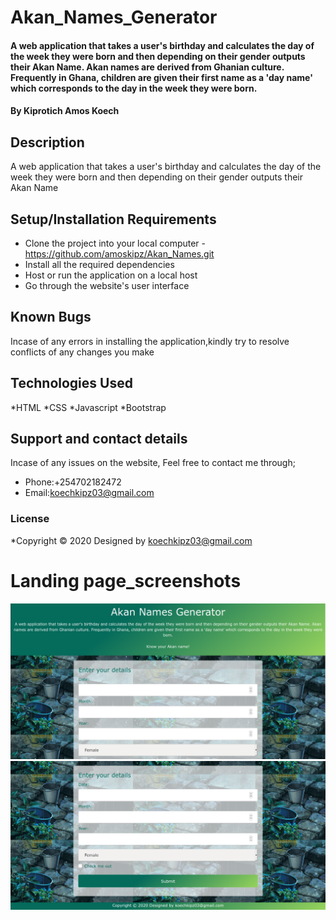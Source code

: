 # Akan_Names_Generator
#### A web application that takes a user's birthday and calculates the day of the week they were born and then depending on their gender outputs their Akan Name. Akan names are derived from Ghanian culture. Frequently in Ghana, children are given their first name as a 'day name' which corresponds to the day in the week they were born.
#### By **Kiprotich Amos Koech**
## Description
A web application that takes a user's birthday and calculates the day of the week they were born and then depending on their gender outputs their Akan Name
## Setup/Installation Requirements
* Clone the project into your local computer - https://github.com/amoskipz/Akan_Names.git
* Install all the required dependencies
* Host or run the application on a local host
* Go through the website's user interface
## Known Bugs
Incase of any errors in installing the application,kindly try to resolve conflicts of any changes you make
## Technologies Used
*HTML
*CSS
*Javascript
*Bootstrap
## Support and contact details
Incase of any issues on the website, Feel free to contact me through;
* Phone:+254702182472
* Email:koechkipz03@gmail.com
### License
*Copyright © 2020 Designed by koechkipz03@gmail.com 

# Landing page_screenshots

<img src="https://github.com/amoskipz/Akan_Names/blob/gh-pages/images/akan1.png">

<img src="https://github.com/amoskipz/Akan_Names/blob/gh-pages/images/akan2.png">
